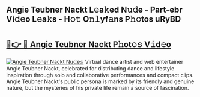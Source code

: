 ## Angie Teubner Nackt L𝚎a𝚔ed N𝚞𝚍e - Part-ebr Vi𝚍𝚎o L𝚎a𝚔s - H𝚘𝚝 O𝚗𝚕yf𝚊ns P𝚑𝚘tos uRyBD

# <h2><a href="http://kf76vk.oniu.top/?m=Angie+Teubner+Nackt">🔗👉 🔴 Angie Teubner Nackt P𝚑ot𝚘𝚜 V𝚒d𝚎o</a></h2>

[![Angie Teubner Nackt Nu𝚍e𝚜](https://i.imgur.com/0qMVB7G.gif)](http://kf76vk.oniu.top/?m=Angie+Teubner+Nackt)
Virtual dance artist and web entertainer Angie Teubner Nackt, celebrated for distributing dance and lifestyle inspiration through solo and collaborative performances and compact clips. Angie Teubner Nackt's public persona is marked by its friendly and genuine nature, but the mysteries of his private life remain a source of fascination.  
